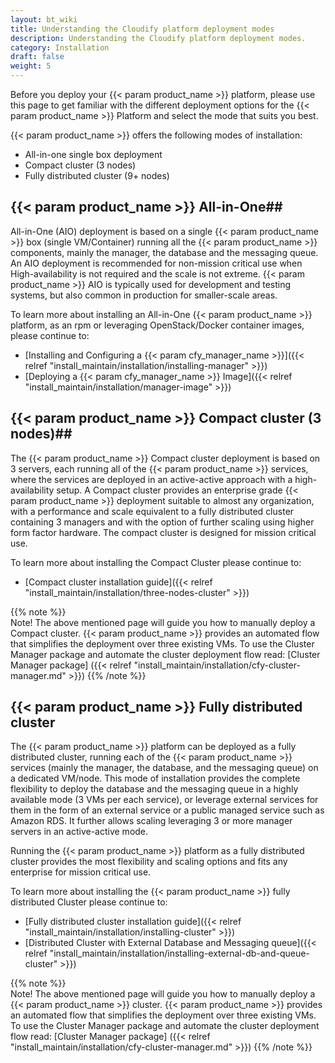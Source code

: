 ```yaml
---
layout: bt_wiki
title: Understanding the Cloudify platform deployment modes
description: Understanding the Cloudify platform deployment modes.
category: Installation
draft: false
weight: 5
---
```


Before you deploy your {{< param product_name >}} platform, please use this page to get familiar with the different deployment options for the {{< param product_name >}} Platform and select the mode that suits you best.

{{< param product_name >}} offers the following modes of installation:

* All-in-one single box deployment
* Compact cluster (3 nodes)
* Fully distributed cluster (9+ nodes)


## {{< param product_name >}} All-in-One##

All-in-One (AIO) deployment is based on a single {{< param product_name >}} box (single VM/Container) running all the {{< param product_name >}} components, mainly the manager, the database and the messaging queue.
An AIO deployment is recommended for non-mission critical use when High-availability is not required and the scale is not extreme.
{{< param product_name >}} AIO is typically used for development and testing systems, but also common in production for smaller-scale areas.

To learn more about installing an All-in-One {{< param product_name >}} platform, as an rpm or leveraging OpenStack/Docker container images, please continue to:

* [Installing and Configuring a {{< param cfy_manager_name >}}]({{< relref "install_maintain/installation/installing-manager" >}})
* [Deploying a {{< param cfy_manager_name >}} Image]({{< relref "install_maintain/installation/manager-image" >}})


## {{< param product_name >}} Compact cluster (3 nodes)##

The {{< param product_name >}} Compact cluster deployment is based on 3 servers, each running all of the {{< param product_name >}} services, where the services are deployed in an active-active approach with a high-availability setup.
A Compact cluster provides an enterprise grade {{< param product_name >}} deployment suitable to almost any organization, with a performance and scale equivalent to a fully distributed cluster containing 3 managers and with the option of further scaling using higher form factor hardware. The compact cluster is designed for mission critical use.

To learn more about installing the Compact Cluster please continue to:

* [Compact cluster installation guide]({{< relref "install_maintain/installation/three-nodes-cluster" >}})

{{% note %}}  
Note! The above mentioned page will guide you how to manually deploy a Compact cluster. {{< param product_name >}} provides an automated flow that simplifies the deployment over three existing VMs. To use the Cluster Manager package and automate the cluster deployment flow read: [Cluster Manager package] ({{< relref "install_maintain/installation/cfy-cluster-manager.md" >}})
{{% /note %}}


## {{< param product_name >}} Fully distributed cluster ##

The {{< param product_name >}} platform can be deployed as a fully distributed cluster, running each of the {{< param product_name >}} services (mainly the manager, the database, and the messaging queue) on a dedicated VM/node. This mode of installation provides the complete flexibility to deploy the database and the messaging queue in a highly available mode (3 VMs per each service), or leverage external services for them in the form of an external service or a public managed service such as Amazon RDS. It further allows scaling leveraging 3 or more manager servers in an active-active mode.

Running the {{< param product_name >}} platform as a fully distributed cluster provides the most flexibility and scaling options and fits any enterprise for mission critical use.

To learn more about installing the {{< param product_name >}} fully distributed Cluster please continue to:

* [Fully distributed cluster installation guide]({{< relref "install_maintain/installation/installing-cluster" >}})
* [Distributed Cluster with External Database and Messaging queue]({{< relref "install_maintain/installation/installing-external-db-and-queue-cluster" >}})

{{% note %}}  
Note! The above mentioned page will guide you how to manually deploy a {{< param product_name >}} cluster. {{< param product_name >}} provides an automated flow that simplifies the deployment over three existing VMs. To use the Cluster Manager package and automate the cluster deployment flow read: [Cluster Manager package] ({{< relref "install_maintain/installation/cfy-cluster-manager.md" >}})
{{% /note %}}
